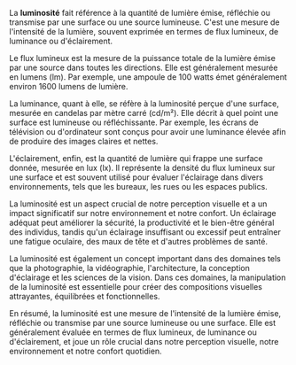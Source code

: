 La **luminosité** fait référence à la quantité de lumière émise, réfléchie ou transmise par une surface ou une source lumineuse. C'est une mesure de l'intensité de la lumière, souvent exprimée en termes de flux lumineux, de luminance ou d'éclairement.

Le flux lumineux est la mesure de la puissance totale de la lumière émise par une source dans toutes les directions. Elle est généralement mesurée en lumens (lm). Par exemple, une ampoule de 100 watts émet généralement environ 1600 lumens de lumière.

La luminance, quant à elle, se réfère à la luminosité perçue d'une surface, mesurée en candelas par mètre carré (cd/m²). Elle décrit à quel point une surface est lumineuse ou réfléchissante. Par exemple, les écrans de télévision ou d'ordinateur sont conçus pour avoir une luminance élevée afin de produire des images claires et nettes.

L'éclairement, enfin, est la quantité de lumière qui frappe une surface donnée, mesurée en lux (lx). Il représente la densité du flux lumineux sur une surface et est souvent utilisé pour évaluer l'éclairage dans divers environnements, tels que les bureaux, les rues ou les espaces publics.

La luminosité est un aspect crucial de notre perception visuelle et a un impact significatif sur notre environnement et notre confort. Un éclairage adéquat peut améliorer la sécurité, la productivité et le bien-être général des individus, tandis qu'un éclairage insuffisant ou excessif peut entraîner une fatigue oculaire, des maux de tête et d'autres problèmes de santé.

La luminosité est également un concept important dans des domaines tels que la photographie, la vidéographie, l'architecture, la conception d'éclairage et les sciences de la vision. Dans ces domaines, la manipulation de la luminosité est essentielle pour créer des compositions visuelles attrayantes, équilibrées et fonctionnelles.

En résumé, la luminosité est une mesure de l'intensité de la lumière émise, réfléchie ou transmise par une source lumineuse ou une surface. Elle est généralement évaluée en termes de flux lumineux, de luminance ou d'éclairement, et joue un rôle crucial dans notre perception visuelle, notre environnement et notre confort quotidien.